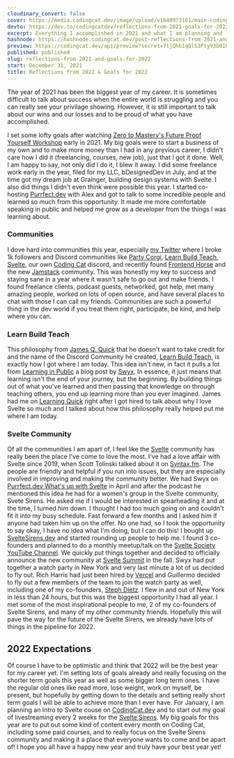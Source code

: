 ```yaml
---
cloudinary_convert: false
cover: https://media.codingcat.dev/image/upload/v1640973161/main-codingcatdev-photo/og-image.jpg
devto: https://dev.to/codingcatdev/reflections-from-2021-goals-for-2022-3af8
excerpt: Everything I accomplished in 2021 and what I am planning and looking forward to in 2022.
hashnode: https://hashnode.codingcat.dev/post-reflections-from-2021-and-goals-for-2022
preview: https://codingcat.dev/api/preview?secret=7tjQhb1qQlS3FtyV3b0I&selectionType=post&selectionSlug=reflections-from-2021-and-goals-for-2022&_id=640c440f8659470a899f3e6362313877
published: published
slug: reflections-from-2021-and-goals-for-2022
start: December 31, 2021
title: Reflections from 2021 & Goals for 2022
---
```


The year of 2021 has been the biggest year of my career. It is sometimes difficult to talk about success when the entire world is struggling and you can really see your privilage showing. However, it is still important to talk about our wins and our losses and to be proud of what you have accomplished.

I set some lofty goals after watching [Zero to Mastery's Future Proof Yourself Workshop](https://academy.zerotomastery.io/p/future-proof-yourself?affcode=441520_gjue7n-1) early in 2021. My big goals were to start a business of my own and to make more money than I had in any previous career, I didn't care how I did it (freelancing, courses, new job), just that I got it done. Well, I am happy to say, not only did I do it, I blew it away. I did some freelance work early in the year, filed for my LLC, bDesignedDev in July, and at the time got my dream job at Grainger, building design systems with Svelte. I also did things I didn't even think were possible this year. I started co-hosting [Purrfect.dev](https://purrfect.dev/) with Alex and got to talk to some incredible people and learned so much from this opportunity. It made me more comfortable speaking in public and helped me grow as a developer from the things I was learning about.

### Communities

I dove hard into communities this year, especially [my Twitter](https://twitter.com/brittneypostma) where I broke 1k followers and Discord communities like [Party Corgi](https://discord.gg/partycorgi), [Learn Build Teach](https://discord.com/invite/vM2bagU), [Svelte](https://svelte.dev/chat), our own [Coding Cat](https://discord.gg/Z3ccFRzWMZ) discord, and recently found [Frontend Horse](https://frontend.horse/chat) and the new [Jamstack](https://discord.gg/jamstack) community. This was honestly my key to success and staying sane in a year where it wasn't safe to go out and make friends. I found freelance clients, podcast guests, networked, got help, met many amazing people, worked on lots of open source, and have several places to chat with those I can call my friends. Communities are such a powerful thing in the dev world if you treat them right, participate, be kind, and help where you can.

### Learn Build Teach

This philosophy from [James Q. Quick](https://www.jamesqquick.com/) that he doesn't want to take credit for and the name of the Discord Community he created, [Learn Build Teach](https://discord.com/invite/vM2bagU), is exactly how I got where I am today. This idea isn't new, in fact it pulls a lot from [Learning in Public](https://www.swyx.io/learn-in-public/) a blog post by [Swyx](https://www.swyx.io/). In essence, it just means that learning isn't the end of your journey, but the beginning. By building things out of what you've learned and then passing that knowledge on through teaching others, you end up learning more than you ever imagined. James had me on [Learning Quick](https://youtu.be/KJ-qMlZnMCE) right after I got hired to talk about why I love Svelte so much and I talked about how this philosophy really helped put me where I am today.

### Svelte Community

Of all the communities I am apart of, I feel like the [Svelte](https://svelte.dev/chat) community has really been the place I've come to love the most. I've had a love affair with Svelte since 2019, when Scott Tolinski talked about it on [Syntax.fm](https://syntax.fm/show/173/hasty-treat-wes-and-scott-look-at-svelte-3). The people are friendly and helpful if you run into issues, but they are especially involved in improving and making the community better. We had Swyx on [Purrfect.dev What's up with Svelte](https://codingcat.dev/podcast/1-15-whats-up-with-svelte) in April and after the podcast he mentioned this idea he had for a women's group in the Svelte community, Svete Sirens. He asked me if I would be interested in spearheading it and at the time, I turned him down. I thought I had too much going on and couldn't fit it into my busy schedule. Fast forward a few months and I asked him if anyone had taken him up on the offer. No one had, so I took the opportunity to say okay, I have no idea what I'm doing, but I can do this! I bought up [SvelteSirens.dev](https://sveltesirens.dev/) and started rounding up people to help me. I found 3 co-founders and planned to do a monthly meetup/talk on the [Svelte Society YouTube Channel](https://www.youtube.com/watch?v=3bjVQJwF6O8&list=PL8bMgX1kyZThkJ_Rk6AAFI4eY24g5XKwK). We quickly put things together and decided to officially announce the new community at [Svelte Summit](https://sveltesummit.com/) in the fall. Swyx had put together a watch party in New York and very last minute a lot of us decided to fly out. Rich Harris had just been hired by [Vercel](https://vercel.com/blog/vercel-welcomes-rich-harris-creator-of-svelte) and Guillermo decided to fly out a few members of the team to join the watch party as well, including one of my co-founders, [Steph Dietz](https://twitter.com/steph_dietz_). I flew in and out of New York in less than 24 hours, but this was the biggest opportunity I had all year. I met some of the most inspirational people to me, 2 of my co-founders of Svelte Sirens, and many of my other community friends. Hopefully this will pave the way for the future of the Svelte Sirens, we already have lots of things in the pipeline for 2022.

## 2022 Expectations

Of course I have to be optimistic and think that 2022 will be the best year for my career yet. I'm setting lots of goals already and really focusing on the shorter term goals this year as well as some bigger long term ones. I have the regular old ones like read more, lose weight, work on myself, be present, but hopefully by getting down to the details and setting really short term goals I will be able to achieve more than I ever have. For January, I am planning an Intro to Svelte couse on [CodingCat.dev](https://codingcat.dev/) and to start out my goal of livestreaming every 2 weeks for the [Svelte Sirens](https://sveltesirens.dev/). My big goals for this year are to put out some kind of content every month on Coding Cat, including some paid courses, and to really focus on the Svelte Sirens community and making it a place that everyone wants to come and be apart of! I hope you all have a happy new year and truly have your best year yet!
